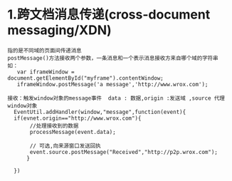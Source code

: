 # 1.跨文档消息传递(cross-document messaging/XDN)
  
    指的是不同域的页面间传递消息
    postMessage()方法接收两个参数，一条消息和一个表示消息接收方来自哪个域的字符串
    如：
       var iframeWindow = document.getElementById("myframe").contentWindow;
       iframeWindow.postMessage('a message','http://www.wrox.com');
       
    接收：触发window对象的message事件  data : 数据,origin :发送域 ,source 代理window对象
      EventUtil.addHandler(window,"message",function(event){
      if(evnet.origin=="http://www.wrox.com"){
           //处理接收到的数据
           processMessage(event.data);
           
           // 可选,向来源窗口发送回执
           event.source.postMessage("Received","http://p2p.wrox.com");
          }
      
      })
       
